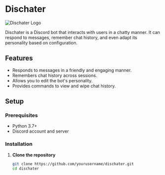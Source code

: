 # Dischater

![Dischater Logo](https://www.marc-os.com/dischater.png)

Dischater is a Discord bot that interacts with users in a chatty manner. It can respond to messages, remember chat history, and even adapt its personality based on configuration.

## Features
- Responds to messages in a friendly and engaging manner.
- Remembers chat history across sessions.
- Allows you to edit the bot's personality.
- Provides commands to view and wipe chat history.

## Setup

### Prerequisites
- Python 3.7+
- Discord account and server

### Installation

1. **Clone the repository**
   ```sh
   git clone https://github.com/yourusername/dischater.git
   cd dischater
   ```
